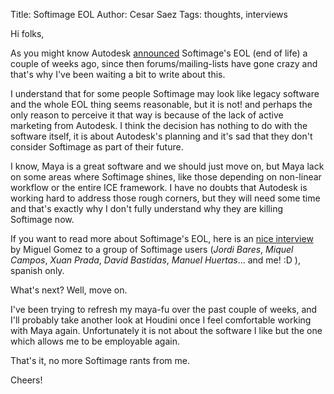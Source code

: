 Title: Softimage EOL
Author: Cesar Saez
Tags: thoughts, interviews

Hi folks,

As you might know Autodesk [announced](http://www.autodesk.com/products/autodesk-softimage/overview) Softimage's EOL (end of life) a couple of weeks ago, since then forums/mailing-lists have gone crazy and that's why I've been waiting a bit to write about this.

I understand that for some people Softimage may look like legacy software and the whole EOL thing seems reasonable, but it is not! and perhaps the only reason to perceive it that way is because of the lack of active marketing from Autodesk. I think the decision has nothing to do with the software itself, it is about Autodesk's planning and it's sad that they don't consider Softimage as part of their future.

I know, Maya is a great software and we should just move on, but Maya lack on some areas where Softimage shines, like those depending on non-linear workflow or the entire ICE framework. I have no doubts that Autodesk is working hard to address those rough corners, but they will need some time and that's exactly why I don't fully understand why they are killing Softimage now.

If you want to read more about Softimage's EOL, here is an [nice interview](http://cice.es/noticia/entrevista-softimage-desaparece-sus-usuarios-hablan) by Miguel Gomez to a group of Softimage users (_Jordi Bares_, _Miquel Campos_, _Xuan Prada_, _David Bastidas_, _Manuel Huertas_... and me! :D ), spanish only.

What's next? Well, move on.

I've been trying to refresh my maya-fu over the past couple of weeks, and I'll probably take another look at Houdini once I feel comfortable working with Maya again. Unfortunately it is not about the software I like but the one which allows me to be employable again.

That's it, no more Softimage rants from me.

Cheers!
